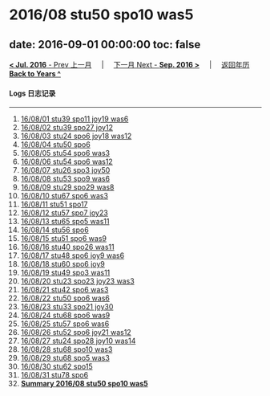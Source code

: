 # 2016/08 stu50 spo10 was5

date: 2016-09-01 00:00:00
toc: false
---
[**< Jul. 2016** - Prev 上一月](/lifelogs/2016/07/index.html) &nbsp; &nbsp; | &nbsp; &nbsp; [下一月 Next - **Sep. 2016 >**](/lifelogs/2016/09/index.html) &nbsp; &nbsp; |  &nbsp; &nbsp; [返回年历 **Back to Years ^**](/lifelogs/index.html)
<br/>
#### Logs 日志记录
---
1. [16/08/01 stu39 spo11 joy19 was6](/lifelogs/2016/08/d01.html)
2. [16/08/02 stu39 spo27 joy12](/lifelogs/2016/08/d02.html)
3. [16/08/03 stu24 spo6 joy18 was12](/lifelogs/2016/08/d03.html)
4. [16/08/04 stu50 spo6](/lifelogs/2016/08/d04.html)
5. [16/08/05 stu54 spo6 was3](/lifelogs/2016/08/d05.html)
6. [16/08/06 stu54 spo6 was12](/lifelogs/2016/08/d06.html)
7. [16/08/07 stu26 spo3 joy50](/lifelogs/2016/08/d07.html)
8. [16/08/08 stu53 spo9 was6](/lifelogs/2016/08/d08.html)
9. [16/08/09 stu29 spo29 was8](/lifelogs/2016/08/d09.html)
10. [16/08/10 stu67 spo6 was3](/lifelogs/2016/08/d10.html)
11. [16/08/11 stu51 spo17](/lifelogs/2016/08/d11.html)
12. [16/08/12 stu57 spo7 joy23](/lifelogs/2016/08/d12.html)
13. [16/08/13 stu65 spo5 was11](/lifelogs/2016/08/d13.html)
14. [16/08/14 stu56 spo6](/lifelogs/2016/08/d14.html)
15. [16/08/15 stu51 spo6 was9](/lifelogs/2016/08/d15.html)
16. [16/08/16 stu40 spo26 was11](/lifelogs/2016/08/d16.html)
17. [16/08/17 stu48 spo6 joy9 was6](/lifelogs/2016/08/d17.html)
18. [16/08/18 stu60 spo6 joy9](/lifelogs/2016/08/d18.html)
19. [16/08/19 stu49 spo3 was11](/lifelogs/2016/08/d19.html)
20. [16/08/20 stu23 spo23 joy23 was3](/lifelogs/2016/08/d20.html)
21. [16/08/21 stu42 spo6 was3](/lifelogs/2016/08/d21.html)
22. [16/08/22 stu50 spo6 was6](/lifelogs/2016/08/d22.html)
23. [16/08/23 stu33 spo21 joy30](/lifelogs/2016/08/d23.html)
24. [16/08/24 stu68 spo6 was9](/lifelogs/2016/08/d24.html)
25. [16/08/25 stu57 spo6 was6](/lifelogs/2016/08/d25.html)
26. [16/08/26 stu52 spo6 joy21 was12](/lifelogs/2016/08/d26.html)
27. [16/08/27 stu24 spo28 joy10 was14](/lifelogs/2016/08/d27.html)
28. [16/08/28 stu68 spo10 was3](/lifelogs/2016/08/d28.html)
29. [16/08/29 stu68 spo5 was3](/lifelogs/2016/08/d29.html)
30. [16/08/30 stu62 spo15](/lifelogs/2016/08/d30.html)
31. [16/08/31 stu78 spo6](/lifelogs/2016/08/d31.html)
32. [**Summary 2016/08 stu50 spo10 was5**](/lifelogs/2016/08/time_stat.html)
